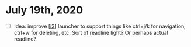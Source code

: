 # July 19th, 2020
- [ ] Idea: improve [[i3]] launcher to support things like ctrl+j/k for navigation, ctrl+w for deleting, etc. Sort of readline light? Or perhaps actual readline?

[//begin]: # "Autogenerated link references for markdown compatibility"
[i3]: ../i3.md "I3"
[//end]: # "Autogenerated link references"